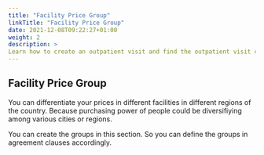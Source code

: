 ```yaml
---
title: "Facility Price Group"
linkTitle: "Facility Price Group"
date: 2021-12-08T09:22:27+01:00
weight: 2
description: >
Learn how to create an outpatient visit and find the outpatient visit created previously
---
```


## Facility Price Group

You can differentiate your prices in different facilities in different regions of the country. Because purchasing power of people could be diversifiying among various cities or regions.

You can create the groups in this section. So you can define the groups in agreement clauses accordingly.


